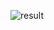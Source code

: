 ![result](https://user-images.githubusercontent.com/68247921/93209348-f8d4b280-f798-11ea-9309-343c61f29041.gif)

<!-- <h1 align="center">フリーマーケットサイト『FURIMA』</h1>

![top_page](https://github.com/rhyth09/fleamarket_sample_80e/blob/master/24ca3b3def8269d4d685fe37a65fb1b3.jpg)

## 概要
- メルカリクローンのフリーマーケットサイトです。
- テックキャンプ エンジニア転職 80期短期集中コースEチームで作成。
- 作成期間 2020/8/4 ~ 2020/8/28 -->


<!-- ## 機能紹介
- 新規会員登録・ログインをすると商品の購入、出品ができます。
- 新規会員登録、ログインがお済みでない方も商品の一覧、詳細を閲覧可能です。
- 決済方法は、ご自身のクレジットカードを登録して購入できます。

## 制作メンバー&実装内容の紹介
### 熊谷諒
- スクラムマスター
- 必要なDBの変更、更新
- ユーザー新規登録、ログイン、ログアウト機能(ビュー、サーバーサイド)
- クレジットカード登録、確認、削除機能(ビュー、サーバーサイド)
- 商品購入機能(サーバーサイド)

### 小林成美
- ER図作成
- 必要なDBの変更、更新
- トップページ(ビュー)
- 商品出品機能(サーバーサイド)
- 商品情報編集機能(サーバーサイド)
- ルーティング調整
- 商品検索機能(サーバーサイド)
- パンくずリスト機能

### 熊谷直樹
- ER図作成
- 必要なDBの変更、更新
- 商品出品ページ(ビュー)
- 商品購入確認ページ(ビュー)
- 商品カテゴリ機能(サーバーサイド)
- 商品詳細表示(サーバーサイド)
- 商品についての質問・コメント機能(サーバーサイド)

### 村松大輔
- デプロイ担当
- 必要なDBの変更、更新
- マイページ(ビュー)
- 商品一覧表示(サーバーサイド)

### 牧田鹿文彦
- READ.ME作成
- 必要なDBの変更、更新
- 商品詳細ページ(ビュー)
- 商品削除機能(サーバーサイド)

## サイトURL紹介
### URL
- IPアドレス:18.177.240.139

### Basic認証
- ID：techcamp80e
- Pass：fleamarket80e

### テスト用アカウント
#### 購入者用
- メールアドレス：buyer_user@gmail.com
- パスワード：buyer_user
#### 購入用カード情報
- 番号：4242424242424242
- 期限：12/20
- セキュリティコード：123
#### 出品者用
- メールアドレス：seller_user@gmail.com
- パスワード：seller_user




# DB設計

## ER図
![er](https://github.com/rhyth09/fleamarket_sample_80e/blob/master/98169dee329d5e79043b5c11c5dc2199.png)

## Usersテーブル
|Column|Type|Options|
|------|----|-------|
|nickname|string|null: false|
|email|string|null: false, unique: true|
|password|string|null: false|
|last_name|string|null:false|
|first_name|string|null:false|
|last_name_kana|string|null: false|
|first_name_kana|string|null: false|
|birth_year|year(4)|null:false|
|birth_month|integer(2)|null:false|
|birth_day|integer(2)|null:false|
### Association
- has_many :bought_items, foreign_key: "buyer_id", class_name: "Item"
- has_many :sales_items, foreign_key: "seller_id", class_name: "Item"
- has_many :sold_items, foreign_key: "seller_id", class_name: "Item"
- has_one :credit_card, dependent: :destroy
- has_one :address, dependent: :destroy
- has_many :comments, dependent: :destroy

## Cardsテーブル
|Column|Type|Options|
|------|----|-------|
|customer_id|string|null: false|
|card_id|string|null: false|
|user_id|references|null:false, foreign_key:true|
### Association
- belongs_to :user

## Addressテーブル
|Column|Type|Options|
|------|----|-------|
|send_last_name|string|null: false|
|send_first_name|string|null: false|
|send_last_name_kana|string|null: false|
|send_first_name_kana|string|null: false|
|postal_code|string|null: false|
|prefecture_id|integer|null: false|
|city|string|null:false|
|address|string|null:false|
|build_name|string||
|phone_number|string||
|user_id|references|null:false, foreign_key:true|
### Association
- belongs_to :user

## Itemsテーブル
|Column|Type|Options|
|------|----|-------|
|name|string|null:false|
|price|integer|null:false|
|explain|text|null:false|
|item_status_id|integer|null:false|
|size|string||
|prefecture_id|integer|null:false|
|postage_id|integer|null:false|
|shipping_date_id|integer|null:false|
|brand|text||
|category_id|references|foreign_key:true|
|seller_id|integer|null:false|
|buyer_id|integer||
### Association
- belongs_to :seller, class_name: "User", foreign_key: "seller_id"
- belongs_to :buyer, class_name: "User", foreign_key: "buyer_id", optional: true
- has_many :images, dependent: :destroy
- has_many :comments, dependent: :destroy
- belongs_to_active_hash :prefecture
- belongs_to_active_hash :shipping_date
- belongs_to_active_hash :postage
- belongs_to_active_hash :item-status
- belongs_to :category

## Imagesテーブル
|Column|Type|Options|
|------|----|-------|
|src|string|null: false|
|item_id|references|null:false, foreign_key:true|
### Association
- belongs_to :item

## Categoriesテーブル
|Column|Type|Options|
|------|----|-------|
|name|string|null: false|
|ancestry|string|null: false|
### Association
- has_many :items

## Comments_tableテーブル
|Column|Type|Options|
|------|----|-------|
|item_id|references|null:false, foreign_key: true|
|user_id|references|null:false, foreign_key: true|
|comment|text|null:false|
### Association
- belongs_to :user
- belongs_to :item
 -->
